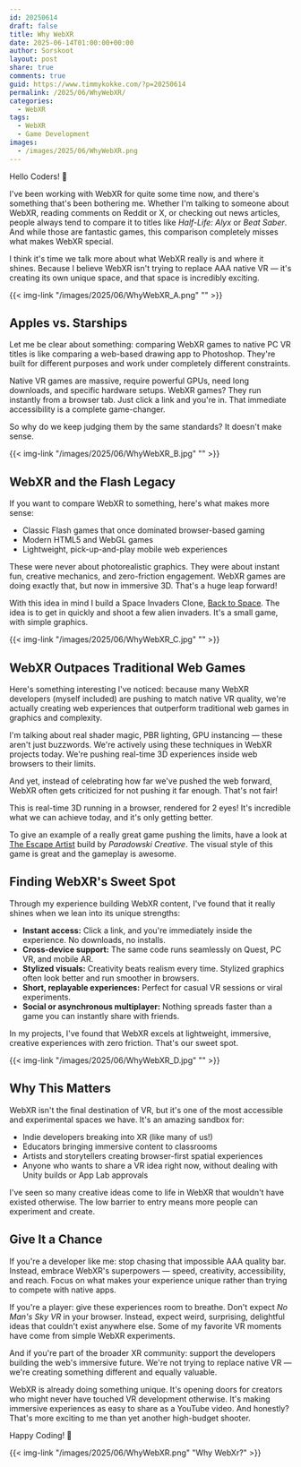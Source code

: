 ```yaml
---
id: 20250614
draft: false
title: Why WebXR
date: 2025-06-14T01:00:00+00:00
author: Sorskoot
layout: post
share: true
comments: true
guid: https://www.timmykokke.com/?p=20250614
permalink: /2025/06/WhyWebXR/
categories:
  - WebXR
tags:
  - WebXR
  - Game Development
images:
  - /images/2025/06/WhyWebXR.png
---
```


Hello Coders! 👾

I've been working with WebXR for quite some time now, and there's something that's been bothering me. Whether I'm talking to someone about WebXR, reading comments on Reddit or X, or checking out news articles, people always tend to compare it to titles like *Half-Life: Alyx* or *Beat Saber*. And while those are fantastic games, this comparison completely misses what makes WebXR special.

I think it's time we talk more about what WebXR really is and where it shines. Because I believe WebXR isn't trying to replace AAA native VR — it's creating its own unique space, and that space is incredibly exciting.

{{< img-link "/images/2025/06/WhyWebXR_A.png" "" >}}

## Apples vs. Starships

Let me be clear about something: comparing WebXR games to native PC VR titles is like comparing a web-based drawing app to Photoshop. They're built for different purposes and work under completely different constraints.

Native VR games are massive, require powerful GPUs, need long downloads, and specific hardware setups. WebXR games? They run instantly from a browser tab. Just click a link and you're in. That immediate accessibility is a complete game-changer.

So why do we keep judging them by the same standards? It doesn't make sense.

{{< img-link "/images/2025/06/WhyWebXR_B.jpg" "" >}}

## WebXR and the Flash Legacy

If you want to compare WebXR to something, here's what makes more sense:

* Classic Flash games that once dominated browser-based gaming
* Modern HTML5 and WebGL games
* Lightweight, pick-up-and-play mobile web experiences

These were never about photorealistic graphics. They were about instant fun, creative mechanics, and zero-friction engagement. WebXR games are doing exactly that, but now in immersive 3D. That's a huge leap forward!

With this idea in mind I build a Space Invaders Clone, [Back to Space](https://heyvr.io/arcade/games/back-to-space). The idea is to get in quickly and shoot a few alien invaders. It's a small game, with simple graphics.

{{< img-link "/images/2025/06/WhyWebXR_C.jpg" "" >}}

## WebXR Outpaces Traditional Web Games

Here's something interesting I've noticed: because many WebXR developers (myself included) are pushing to match native VR quality, we're actually creating web experiences that outperform traditional web games in graphics and complexity.

I'm talking about real shader magic, PBR lighting, GPU instancing — these aren't just buzzwords. We're actively using these techniques in WebXR projects today. We're pushing real-time 3D experiences inside web browsers to their limits.

And yet, instead of celebrating how far we've pushed the web forward, WebXR often gets criticized for not pushing it far enough. That's not fair!

This is real-time 3D running in a browser, rendered for 2 eyes! It's incredible what we can achieve today, and it's only getting better.

To give an example of a really great game pushing the limits, have a look at [The Escape Artist](https://esc.art/) build by *Paradowski Creative*. The visual style of this game is great and the gameplay is awesome.

## Finding WebXR's Sweet Spot

Through my experience building WebXR content, I've found that it really shines when we lean into its unique strengths:

* **Instant access:** Click a link, and you're immediately inside the experience. No downloads, no installs.
* **Cross-device support:** The same code runs seamlessly on Quest, PC VR, and mobile AR.
* **Stylized visuals:** Creativity beats realism every time. Stylized graphics often look better and run smoother in browsers.
* **Short, replayable experiences:** Perfect for casual VR sessions or viral experiments.
* **Social or asynchronous multiplayer:** Nothing spreads faster than a game you can instantly share with friends.

In my projects, I've found that WebXR excels at lightweight, immersive, creative experiences with zero friction. That's our sweet spot.

{{< img-link "/images/2025/06/WhyWebXR_D.jpg" "" >}}

## Why This Matters

WebXR isn't the final destination of VR, but it's one of the most accessible and experimental spaces we have. It's an amazing sandbox for:

* Indie developers breaking into XR (like many of us!)
* Educators bringing immersive content to classrooms
* Artists and storytellers creating browser-first spatial experiences
* Anyone who wants to share a VR idea right now, without dealing with Unity builds or App Lab approvals

I've seen so many creative ideas come to life in WebXR that wouldn't have existed otherwise. The low barrier to entry means more people can experiment and create.

## Give It a Chance

If you're a developer like me: stop chasing that impossible AAA quality bar. Instead, embrace WebXR's superpowers — speed, creativity, accessibility, and reach. Focus on what makes your experience unique rather than trying to compete with native apps.

If you're a player: give these experiences room to breathe. Don't expect *No Man's Sky VR* in your browser. Instead, expect weird, surprising, delightful ideas that couldn't exist anywhere else. Some of my favorite VR moments have come from simple WebXR experiments.

And if you're part of the broader XR community: support the developers building the web's immersive future. We're not trying to replace native VR — we're creating something different and equally valuable.

WebXR is already doing something unique. It's opening doors for creators who might never have touched VR development otherwise. It's making immersive experiences as easy to share as a YouTube video. And honestly? That's more exciting to me than yet another high-budget shooter.

Happy Coding! 🚀

{{< img-link "/images/2025/06/WhyWebXR.png" "Why WebXr?" >}}
